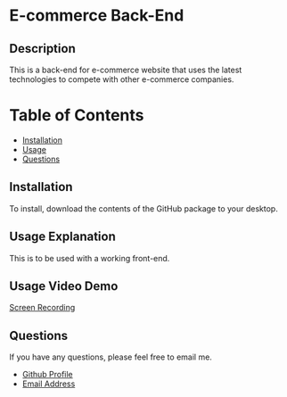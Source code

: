 # E-commerce Back-End

## Description
This is a back-end for e-commerce website that uses the latest technologies to compete with other e-commerce companies.

# Table of Contents 
- [Installation](#installation)
- [Usage](#usage)
- [Questions](#questions)

## Installation
To install, download the contents of the GitHub package to your desktop.

## Usage Explanation
This is to be used with a working front-end.

## Usage Video Demo
[Screen Recording](https://www.dropbox.com/s/ha6mj48oixi19r5/e-commerce-back-end.mp4?dl=0)

## Questions
If you have any questions, please feel free to email me.
- [Github Profile](https://github.com/https://github.com/https://github.com/igk1024/professional-readme-generator)
- [Email Address](idakrause@gmail.com)